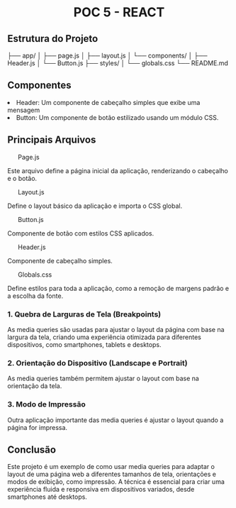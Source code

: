 <h1 align="center">POC 5 - REACT</h1>

<h2>Estrutura do Projeto</h2>

├── app/
│   ├── page.js
│   ├── layout.js
│   └── components/
│       ├── Header.js
│       └── Button.js
├── styles/
│   └── globals.css
└── README.md


<h2>Componentes</h2>

<li>Header: Um componente de cabeçalho simples que exibe uma mensagem</li>
<li>Button: Um componente de botão estilizado usando um módulo CSS.</li>

<h2>Principais Arquivos</h2>
<ul>Page.js</ul>
<p>Este arquivo define a página inicial da aplicação, renderizando o cabeçalho e o botão.</p>
<ul>Layout.js</ul>
<p>Define o layout básico da aplicação e importa o CSS global.</p>
<ul>Button.js</ul>
<p>Componente de botão com estilos CSS aplicados.</p>
<ul>Header.js</ul>
<p>Componente de cabeçalho simples.</P>
<ul>Globals.css</ul>
<p>Define estilos para toda a aplicação, como a remoção de margens padrão e a escolha da fonte.</p>


<h3>1. Quebra de Larguras de Tela (Breakpoints)</h3>
<p>As media queries são usadas para ajustar o layout da página com base na largura da tela, criando uma experiência otimizada para diferentes dispositivos, como smartphones, tablets e desktops.</p>

<h3>2. Orientação do Dispositivo (Landscape e Portrait)</h3>
<p>As media queries também permitem ajustar o layout com base na orientação da tela.</p>

<h3>3. Modo de Impressão</h3>
<p>Outra aplicação importante das media queries é ajustar o layout quando a página for impressa.</p>

<h2>Conclusão</h2>
<p>Este projeto é um exemplo de como usar media queries para adaptar o layout de uma página web a diferentes tamanhos de tela, orientações e modos de exibição, como impressão. A técnica é essencial para criar uma experiência fluida e responsiva em dispositivos variados, desde smartphones até desktops.</p>

